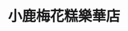---
title: "小鹿梅花糕樂華店"
description: "小鹿梅花糕樂華店"
layout: shop
keywords:
  - 美食競賽
  - 台灣美食
  - 美食精選
datePublished: "2025-06-30"
dateModified: "2025-07-03"
city: "新北市"
district: "永和區"
address: "新北市永和區永平路84號號前"
phone: ""
geo: "25.008618098237566, 121.51218146612096"
google_map: "https://maps.app.goo.gl/kF8x3pASPzvGhKxTA"
footinder: "https://footinder.com.tw/%E6%96%B0%E5%8C%97%E5%B8%82%E6%B0%B8%E5%92%8C%E5%8D%80/362069/"
official: "https://www.instagram.com/deercake2024"
award:
  - name: "夜市王"
    year: "2024"
    entries:
      - nightMarket: "樂華夜市"
        food_type: "甜點"
        rank: "第三名"

---